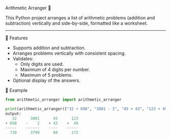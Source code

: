 Arithmetic Arranger 🧮

This Python project arranges a list of arithmetic problems (addition and subtraction) vertically and side-by-side, formatted like a worksheet. 

---

🚀 Features

- Supports addition and subtraction.
- Arranges problems vertically with consistent spacing.
- Validates:
  - Only digits are used.
  - Maximum of 4 digits per number.
  - Maximum of 5 problems.
- Optional display of the answers.


 📌 Example

```python
from arithmetic_arranger import arithmetic_arranger

print(arithmetic_arranger(["32 + 698", "3801 - 2", "45 + 43", "123 + 49"], True))
output:
   32      3801      45      123
+ 698    -    2    + 43    +  49
-----    ------    ----    -----
  730      3799      88      172
